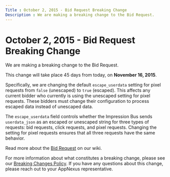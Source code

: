 ```yaml
---
Title : October 2, 2015 - Bid Request Breaking Change
Description : We are making a breaking change to the Bid Request.
---
```



# October 2, 2015 - Bid Request Breaking Change



We are making a breaking change to the Bid Request.

This change will take place 45 days from today, on **November 16,
2015**.

Specifically, we are changing the default `escape_userdata` setting for
pixel requests from `false` (unescaped) to `true` (escaped). This
affects any current bidder who currently is using the unescaped setting
for pixel requests. These bidders must change their configuration to
process escaped data instead of unescaped data.

The `escape_userdata` field controls whether the Impression Bus sends
`userdata_json` as an escaped or unescaped string for three types of
requests: bid requests, click requests, and pixel requests. Changing the
setting for pixel requests ensures that all three requests have the same
behavior.

Read more about the <a
href="https://docs.xandr.com/bundle/xandr-bidders/page/bid-request.html"
class="xref" target="_blank">Bid Request</a> on our wiki.

For more information about what constitutes a breaking change, please
see our <a
href="https://docs.xandr.com/bundle/xandr-bidders/page/breaking-changes.html"
class="xref" target="_blank">Breaking Changes Policy</a>. If you have
any questions about this change, please reach out to your
AppNexus representative.




